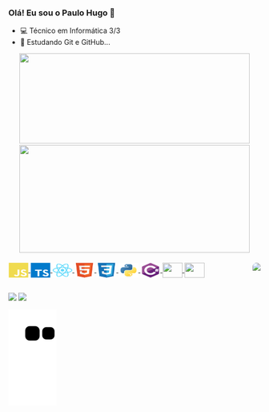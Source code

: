 ### Olá! Eu sou o Paulo Hugo 👋

- 💻 Técnico em Informática 3/3
- 🌱 Estudando Git e GitHub...

<div align="center">
  <a href="https://github.com/santiagohugo">
  <img height="180em" width="460em" src="https://github-readme-stats.vercel.app/api?username=santiagohugo&show_icons=true&theme=merko&include_all_commits=true&count_private=true"/>
  <img height="215em" width="460em" src="https://github-readme-stats.vercel.app/api/top-langs/?username=santiagohugo&layout=compact&langs_count=7&theme=merko"/>
</div>

<div style="display: inline_block"><br>
  <img align="center" alt="Rafa-Js" height="30" width="40" src="https://raw.githubusercontent.com/devicons/devicon/master/icons/javascript/javascript-plain.svg">
  <img align="center" alt="Rafa-Ts" height="30" width="40" src="https://raw.githubusercontent.com/devicons/devicon/master/icons/typescript/typescript-plain.svg">
  <img align="center" alt="Rafa-React" height="30" width="40" src="https://raw.githubusercontent.com/devicons/devicon/master/icons/react/react-original.svg">
  <img align="center" alt="Rafa-HTML" height="30" width="40" src="https://raw.githubusercontent.com/devicons/devicon/master/icons/html5/html5-original.svg">
  <img align="center" alt="Rafa-CSS" height="30" width="40" src="https://raw.githubusercontent.com/devicons/devicon/master/icons/css3/css3-original.svg">
  <img align="center" alt="Rafa-Python" height="30" width="40" src="https://raw.githubusercontent.com/devicons/devicon/master/icons/python/python-original.svg">
  <img align="center" alt="Rafa-Csharp" height="30" width="40" src="https://raw.githubusercontent.com/devicons/devicon/master/icons/csharp/csharp-original.svg">
  <img align="center" height="30" width="40" src="https://cdn.jsdelivr.net/gh/devicons/devicon/icons/java/java-original.svg" />
  <img align="center" height="30" width="40" src="https://cdn.jsdelivr.net/gh/devicons/devicon/icons/mysql/mysql-original.svg" />
  <img align="right" height="150" style="border-radius:50px;" src="http://pa1.narvii.com/7249/9a500bcf44e073e125fc11a688637ea394a566b3r1-295-230_00.gif" >
</div>
  
##
  
<div>
  <a href="https://discord.gg/wagxzStdcR" target="_blank"><img src="https://img.shields.io/badge/Discord-7289DA?style=for-the-badge&logo=discord&logoColor=white" target="_blank"></a> 
  <a href="mailto:contatopaulohugo23@gmail.com" target="_blank"><img src="https://img.shields.io/badge/Gmail-D14836?style=for-the-badge&logo=gmail&logoColor=white" target="_blank"></a>
  
  ![Snake animation](https://github.com/santiagohugo/santiagohugo/blob/output/github-contribution-grid-snake.svg)
  
</div>

  
